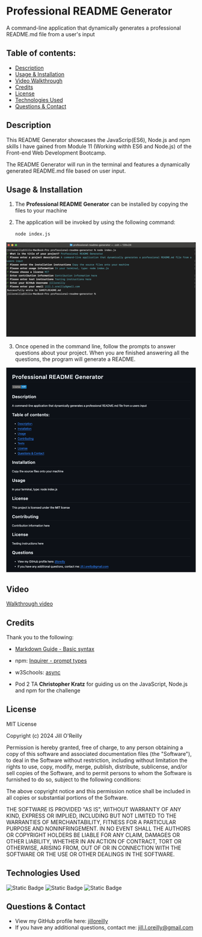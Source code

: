 # Professional README Generator

A command-line application that dynamically generates a professional README.md file from a user's input

  ## Table of contents:
  - [Description](#Description)
  - [Usage & Installation](#Usage--installation)
  - [Video Walkthrough](#Video)
  - [Credits](#Credits)
  - [License](#License)
  - [Technologies Used](#Technologies-used)
  - [Questions & Contact](#Questions--contact)

## Description

This README Generator showcases the JavaScrip(ES6), Node.js and npm skills I have gained from Module 11 (Working withh ES6 and Node.js) of the Front-end Web Development Bootcamp. 

The  README Generator will run in the terminal and features a dynamically generated README.md file based on user input.

## Usage & Installation

1. The **Professional README Generator** can be installed by copying the files to your machine

2. The application will be invoked by using the following command:

   ```bash
   node index.js
   ```
![README Generator questions in terminal](assets/images/1-screenshot-readme-generator.png)

3. Once opened in the command line, follow the prompts to answer questions about your  project. When you are finished answering all the questions, the program will generate a README.

![Screenshot of generated README.md](assets/images/2-screenshot-generated-readme.png)

## Video
[Walkthrough video](https://drive.google.com/file/d/1hoHJdjV5x4rCo8QsDt2X6UtBlnpTvxfk/view) 

## Credits

Thank you to the following:

- [Markdown Guide - Basic syntax](https://www.markdownguide.org/basic-syntax/)

- npm: [Inquirer - prompt types](https://www.npmjs.com/package//inquirer#prompt-types)

- w3Schools: [async](https://www.w3schools.com/js/js_async.asp)

- Pod 2 TA **Christopher Kratz** for guiding us on the JavaScript, Node.js and npm for the challenge


## License

MIT License

Copyright (c) 2024 Jill O'Reilly

Permission is hereby granted, free of charge, to any person obtaining a copy
of this software and associated documentation files (the "Software"), to deal
in the Software without restriction, including without limitation the rights
to use, copy, modify, merge, publish, distribute, sublicense, and/or sell
copies of the Software, and to permit persons to whom the Software is
furnished to do so, subject to the following conditions:

The above copyright notice and this permission notice shall be included in all
copies or substantial portions of the Software.

THE SOFTWARE IS PROVIDED "AS IS", WITHOUT WARRANTY OF ANY KIND, EXPRESS OR
IMPLIED, INCLUDING BUT NOT LIMITED TO THE WARRANTIES OF MERCHANTABILITY,
FITNESS FOR A PARTICULAR PURPOSE AND NONINFRINGEMENT. IN NO EVENT SHALL THE
AUTHORS OR COPYRIGHT HOLDERS BE LIABLE FOR ANY CLAIM, DAMAGES OR OTHER
LIABILITY, WHETHER IN AN ACTION OF CONTRACT, TORT OR OTHERWISE, ARISING FROM,
OUT OF OR IN CONNECTION WITH THE SOFTWARE OR THE USE OR OTHER DEALINGS IN THE
SOFTWARE.

## Technologies Used

![Static Badge](https://img.shields.io/badge/NodeJS-green)
![Static Badge](https://img.shields.io/badge/JavaScript-yellow)
![Static Badge](https://img.shields.io/badge/NPM-red)

## Questions & Contact
  - View my GitHub profile here: [jilloreilly](https://github.com/jilloreilly)
  - If you have any additional questions, contact me: [jill.l.oreilly@gmail.com](mailto:jill.l.oreilly@gmail.com)









